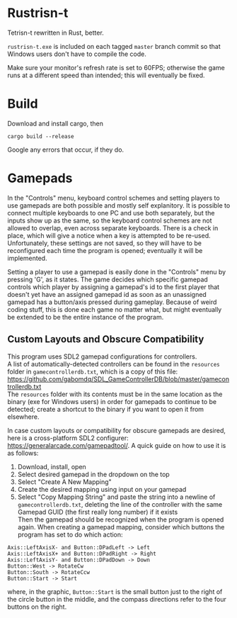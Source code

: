 # Rustrisn-t
Tetrisn-t rewritten in Rust, better.

`rustrisn-t.exe` is included on each tagged `master` branch commit so that Windows users don't have to compile the code.

Make sure your monitor's refresh rate is set to 60FPS; otherwise the game runs at a different speed than intended; this will eventually be fixed.

# Build
Download and install cargo, then
```
cargo build --release
```
Google any errors that occur, if they do.

# Gamepads
In the "Controls" menu, keyboard control schemes and setting players to use gamepads are both possible and mostly self explanitory.
It is possible to connect multiple keyboards to one PC and use both separately, but the inputs show up as the same, so the keyboard control schemes are not allowed to overlap, even across separate keyboards.
There is a check in place, which will give a notice when a key is attempted to be re-used.
Unfortunately, these settings are not saved, so they will have to be reconfigured each time the program is opened; eventually it will be implemented.

Setting a player to use a gamepad is easily done in the "Controls" menu by pressing 'G', as it states.
The game decides which specific gamepad controls which player by assigning a gamepad's id to the first player that doesn't yet have an assigned gamepad id as soon as an unassigned gamepad has a button/axis pressed during gameplay.
Because of weird coding stuff, this is done each game no matter what, but might eventually be extended to be the entire instance of the program.

## Custom Layouts and Obscure Compatibility
This program uses SDL2 gamepad configurations for controllers.  
A list of automatically-detected controllers can be found in the `resources` folder in `gamecontrollerdb.txt`, which is a copy of this file: https://github.com/gabomdq/SDL_GameControllerDB/blob/master/gamecontrollerdb.txt  
The `resources` folder with its contents must be in the same location as the binary (exe for Windows users) in order for gamepads to continue to be detected; create a shortcut to the binary if you want to open it from elsewhere.

In case custom layouts or compatibility for obscure gamepads are desired, here is a cross-platform SDL2 configurer: https://generalarcade.com/gamepadtool/. A quick guide on how to use it is as follows:  
1. Download, install, open  
2. Select desired gamepad in the dropdown on the top  
3. Select "Create A New Mapping"  
4. Create the desired mapping using input on your gamepad  
5. Select "Copy Mapping String" and paste the string into a newline of `gamecontrollerdb.txt`, deleting the line of the controller with the same Gamepad GUID (the first really long number) if it exists  
Then the gamepad should be recognized when the program is opened again. When creating a gamepad mapping, consider which buttons the program has set to do which action:
```
Axis::LeftAxisX- and Button::DPadLeft -> Left
Axis::LeftAxisX+ and Button::DPadRight -> Right
Axis::LeftAxisY- and Button::DPadDown -> Down
Button::West -> RotateCw
Button::South -> RotateCcw
Button::Start -> Start
```
where, in the graphic, `Button::Start` is the small button just to the right of the circle button in the middle, and the compass directions refer to the four buttons on the right.